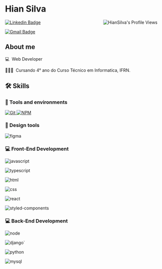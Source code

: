 #  Hian Silva

<img align="right" src="https://komarev.com/ghpvc/?username=HianSilva" alt="HianSilva's Profile Views" />

[![Linkedin Badge](https://img.shields.io/badge/LinkedIn-HianSilva-blue?style=flat-square&logo=Linkedin&logoColor=white&link=https://https://www.linkedin.com/in/hian-silva-07683b247/)](https://www.linkedin.com/in/hian-silva-07683b247/)

[![Gmail Badge](https://img.shields.io/badge/hiansebasthian.silva@gmail.com-c14438?style=flat-square&logo=Gmail&logoColor=white&link=mailto:hiansebasthian.silva@gmail.com)](mailto:hiansebasthian.silva@gmail.com)

##  About me

💻 &nbsp;Web Developer 

🧑🏻‍💻 &nbsp;Cursando 4° ano do Curso Técnico em Informatica, IFRN.

<!-- 🆙 &nbsp;Curso -->
<!--##  Experiência Profissional

💻 &nbsp;[Set/2020 - Presente] Desenvolvedor Web Full Stack na Let's Code

👨‍🏫 &nbsp;[Set/2020 - Presente] Professor na Let's Code (Web Full Stack e Data Science)

👨‍🏫 &nbsp;[Mar/2020 - Jul/2020] Professor na Kronos Nexus
-->
##  🛠️ Skills

###  :wrench: Tools and environments

<!-- GIT -->

<a href="#">

<img alt="Git" src="https://img.shields.io/badge/Git-F05032.svg?style=for-the-badge&logo=git&logoColor=white" />

</a>

<!-- NPM -->

<a href="#">
<img alt="NPM" src="https://img.shields.io/badge/NPM-CB3837.svg?style=for-the-badge&logo=npm&logoColor=white" />
</a>

### 🎨 Design tools

![figma](https://img.shields.io/badge/Figma-F24E1E?style=for-the-badge&logo=figma&logoColor=white)

###  :computer: Front-End Development
![javascript](https://img.shields.io/badge/JavaScript-F7DF1E?style=for-the-badge&logo=javascript&logoColor=black)

![typescript](https://img.shields.io/badge/TypeScript-3178C6?style=for-the-badge&logo=typescript&logoColor=white)

![html](https://img.shields.io/badge/HTML5-E34F26?style=for-the-badge&logo=html5&logoColor=white)

![css](https://img.shields.io/badge/CSS3-1572B6?style=for-the-badge&logo=css3&logoColor=white)

![react](https://img.shields.io/badge/React-20232A?style=for-the-badge&logo=react&logoColor=61DAFB)

![styled-components](https://img.shields.io/badge/styled_components-DB7093?style=for-the-badge&logo=styled-components&logoColor=white)

###  :computer: Back-End Development

![node](https://img.shields.io/badge/Node.js-43853D?style=for-the-badge&logo=node.js&logoColor=white)

![django](https://img.shields.io/badge/Django-092E20?style=for-the-badge&logo=django&logoColor=white)`

![python](https://img.shields.io/badge/Python-14354C?style=for-the-badge&logo=python&logoColor=white)

![mysql](https://img.shields.io/badge/MySQL-00000F?style=for-the-badge&logo=mysql&logoColor=white)
